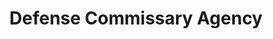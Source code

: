 ---
# This topic lives at
# https://digital.gov/topics/defense-commissary-agency

# Topic Title
title: "Defense Commissary Agency"

# description — keep it short and clear
# summary: ""

# Weight
weight: 1

# For more information on managing topics,
# see https://github.com/GSA/digitalgov.gov/wiki/topics
---